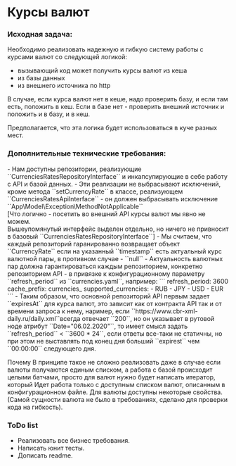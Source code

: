 <h1>Курсы валют</h1>
<h3>Исходная задача:</h3>

Необходимо реализовать надежную и гибкую систему работы с курсами валют со следующей логикой:

- вызывающий код может получить курсы валют из кеша 
- из базы данных
- из внешнего источника по http
 
В случае, если курса валют нет в кеше, надо проверить базу, и если там есть, положить в кеш. 
Если в базе нет - проверить внешний источник и положить и в базу, и в кеш.

Предполагается, что эта логика будет использоваться в куче разных мест.

<h3>Дополнительные технические требования:</h3>
- Нам доступны репозитории, реализующие ``CurrenciesRatesRepositoryInterface`` и инкапсулирующие в себе работу с API и базой данных.
- Эти реализации не выбрасывают исключений,
кроме метода ``setCurrencyRate`` в классе, реализующем ``CurrenciesRatesApiInterface`` - он должен выбрасывать исключение ``App\Model\Exception\MethodNotApplicable``
<br>[Что логично - посетить во внешний API курсы валют мы явно не можем.
<br>Вышеупомянутый интерфейс выделен отдельно, но ничего не привносит в базовый ``CurrenciesRatesRepositoryInterface``]
- Мы считаем, что каждый репозиторий гаранированно возвращает объект ``CurrencyRate`` если на указанный ``timestamp`` есть актуальный курс валютной пары, в противном случае - ``null``
- Актуальность валютных пар должна гарантироваться каждым репозиторием, конкретно репозиторием API -  в привязке к конфигурационному параметру ``refresh_period`` из ``currencies.yaml``, например: 
```
refresh_period: 3600
cache_prefix: currencies_
supported_currencies:
  - RUB
  - JPY
  - USD
  - EUR
```
- Таким образом, что основной репозиторий API первым задает ``expiresAt`` для курса валют, это зависит как от контракта API так и от времени запроса к нему,
наример, если ``https://www.cbr-xml-daily.ru/daily.xml``всегда отвечает ``200``, но он указывает в рутовой ноде атрибут ``Date="06.02.2020"``, то имеет смысл задать ``refresh_period`` < ``3600 * 24``, если 
ответы все-таки не статичны, но при этом не выставлять под конец дня больший ``expirest`` чем ``00:00:00`` следующего дня.


Почему 
В принципе такое не сложно реализовать даже в случае если валюты получаются единым списком, а работа с базой происходит
целыми батчами, просто для валют нужно будет написать итератор, который 
 Идет работа только с доступным списком валют, описанным в конфигурационном файле.
Для валюты доступны некоторые свойства. (Самой сущности валюта не было в требованиях, сделано для проверки кода на гибкость).

<h3>ToDo list</h3>
<ul>
    <li>Реализовать все бизнес требования.</li>
    <li>Написать юнит тесты.</li>
    <li>Дописать readme.</li>
</ul>